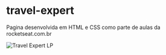 # travel-expert
Pagina desenvolvida em HTML e CSS como parte de aulas da rocketseat.com.br

![Travel Expert LP](https://github.com/macielbmo/travel-expert/assets/64103984/4bb333db-60f8-4939-b405-feb7563b66a7)
